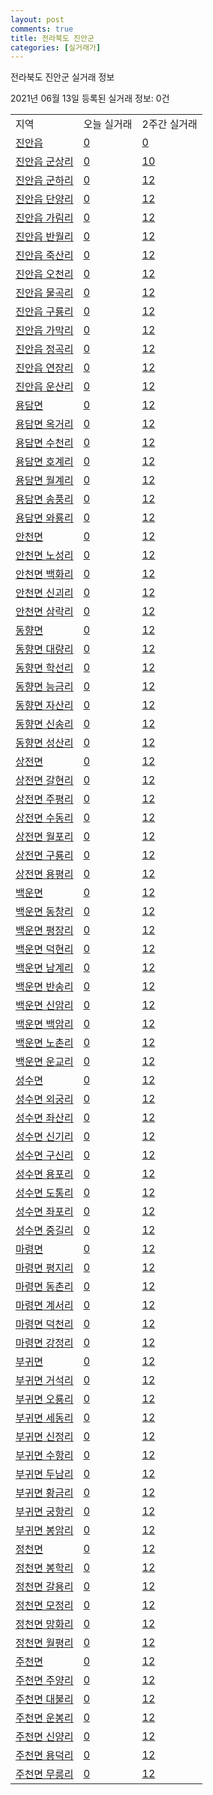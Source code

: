 ```yaml
---
layout: post
comments: true
title: 전라북도 진안군
categories: [실거래가]
---
```


전라북도 진안군 실거래 정보

2021년 06월 13일 등록된 실거래 정보: 0건


<table class="sortable">
  <tr>
    <td>지역</td>
    <td>오늘 실거래</td>
    <td>2주간 실거래</td>
  </tr>

  
  <tr class="item">
    <td><a href="4572025000.html">진안읍</a></td>
    <td><a href="4572025000.html">0</a></td>
    <td><a href="4572025000.html">0</a></td>
  </tr>
    

  <tr class="item">
    <td><a href="4572025021.html">진안읍 군상리</a></td>
    <td><a href="4572025021.html">0</a></td>
    <td><a href="4572025021.html">10</a></td>
  </tr>
    

  <tr class="item">
    <td><a href="4572025022.html">진안읍 군하리</a></td>
    <td><a href="4572025022.html">0</a></td>
    <td><a href="4572025022.html">12</a></td>
  </tr>
    

  <tr class="item">
    <td><a href="4572025023.html">진안읍 단양리</a></td>
    <td><a href="4572025023.html">0</a></td>
    <td><a href="4572025023.html">12</a></td>
  </tr>
    

  <tr class="item">
    <td><a href="4572025024.html">진안읍 가림리</a></td>
    <td><a href="4572025024.html">0</a></td>
    <td><a href="4572025024.html">12</a></td>
  </tr>
    

  <tr class="item">
    <td><a href="4572025025.html">진안읍 반월리</a></td>
    <td><a href="4572025025.html">0</a></td>
    <td><a href="4572025025.html">12</a></td>
  </tr>
    

  <tr class="item">
    <td><a href="4572025026.html">진안읍 죽산리</a></td>
    <td><a href="4572025026.html">0</a></td>
    <td><a href="4572025026.html">12</a></td>
  </tr>
    

  <tr class="item">
    <td><a href="4572025027.html">진안읍 오천리</a></td>
    <td><a href="4572025027.html">0</a></td>
    <td><a href="4572025027.html">12</a></td>
  </tr>
    

  <tr class="item">
    <td><a href="4572025028.html">진안읍 물곡리</a></td>
    <td><a href="4572025028.html">0</a></td>
    <td><a href="4572025028.html">12</a></td>
  </tr>
    

  <tr class="item">
    <td><a href="4572025029.html">진안읍 구룡리</a></td>
    <td><a href="4572025029.html">0</a></td>
    <td><a href="4572025029.html">12</a></td>
  </tr>
    

  <tr class="item">
    <td><a href="4572025030.html">진안읍 가막리</a></td>
    <td><a href="4572025030.html">0</a></td>
    <td><a href="4572025030.html">12</a></td>
  </tr>
    

  <tr class="item">
    <td><a href="4572025031.html">진안읍 정곡리</a></td>
    <td><a href="4572025031.html">0</a></td>
    <td><a href="4572025031.html">12</a></td>
  </tr>
    

  <tr class="item">
    <td><a href="4572025032.html">진안읍 연장리</a></td>
    <td><a href="4572025032.html">0</a></td>
    <td><a href="4572025032.html">12</a></td>
  </tr>
    

  <tr class="item">
    <td><a href="4572025033.html">진안읍 운산리</a></td>
    <td><a href="4572025033.html">0</a></td>
    <td><a href="4572025033.html">12</a></td>
  </tr>
    

  <tr class="item">
    <td><a href="4572031000.html">용담면</a></td>
    <td><a href="4572031000.html">0</a></td>
    <td><a href="4572031000.html">12</a></td>
  </tr>
    

  <tr class="item">
    <td><a href="4572031021.html">용담면 옥거리</a></td>
    <td><a href="4572031021.html">0</a></td>
    <td><a href="4572031021.html">12</a></td>
  </tr>
    

  <tr class="item">
    <td><a href="4572031022.html">용담면 수천리</a></td>
    <td><a href="4572031022.html">0</a></td>
    <td><a href="4572031022.html">12</a></td>
  </tr>
    

  <tr class="item">
    <td><a href="4572031023.html">용담면 호계리</a></td>
    <td><a href="4572031023.html">0</a></td>
    <td><a href="4572031023.html">12</a></td>
  </tr>
    

  <tr class="item">
    <td><a href="4572031024.html">용담면 월계리</a></td>
    <td><a href="4572031024.html">0</a></td>
    <td><a href="4572031024.html">12</a></td>
  </tr>
    

  <tr class="item">
    <td><a href="4572031025.html">용담면 송풍리</a></td>
    <td><a href="4572031025.html">0</a></td>
    <td><a href="4572031025.html">12</a></td>
  </tr>
    

  <tr class="item">
    <td><a href="4572031026.html">용담면 와룡리</a></td>
    <td><a href="4572031026.html">0</a></td>
    <td><a href="4572031026.html">12</a></td>
  </tr>
    

  <tr class="item">
    <td><a href="4572032000.html">안천면</a></td>
    <td><a href="4572032000.html">0</a></td>
    <td><a href="4572032000.html">12</a></td>
  </tr>
    

  <tr class="item">
    <td><a href="4572032021.html">안천면 노성리</a></td>
    <td><a href="4572032021.html">0</a></td>
    <td><a href="4572032021.html">12</a></td>
  </tr>
    

  <tr class="item">
    <td><a href="4572032022.html">안천면 백화리</a></td>
    <td><a href="4572032022.html">0</a></td>
    <td><a href="4572032022.html">12</a></td>
  </tr>
    

  <tr class="item">
    <td><a href="4572032023.html">안천면 신괴리</a></td>
    <td><a href="4572032023.html">0</a></td>
    <td><a href="4572032023.html">12</a></td>
  </tr>
    

  <tr class="item">
    <td><a href="4572032024.html">안천면 삼락리</a></td>
    <td><a href="4572032024.html">0</a></td>
    <td><a href="4572032024.html">12</a></td>
  </tr>
    

  <tr class="item">
    <td><a href="4572033000.html">동향면</a></td>
    <td><a href="4572033000.html">0</a></td>
    <td><a href="4572033000.html">12</a></td>
  </tr>
    

  <tr class="item">
    <td><a href="4572033021.html">동향면 대량리</a></td>
    <td><a href="4572033021.html">0</a></td>
    <td><a href="4572033021.html">12</a></td>
  </tr>
    

  <tr class="item">
    <td><a href="4572033022.html">동향면 학선리</a></td>
    <td><a href="4572033022.html">0</a></td>
    <td><a href="4572033022.html">12</a></td>
  </tr>
    

  <tr class="item">
    <td><a href="4572033023.html">동향면 능금리</a></td>
    <td><a href="4572033023.html">0</a></td>
    <td><a href="4572033023.html">12</a></td>
  </tr>
    

  <tr class="item">
    <td><a href="4572033024.html">동향면 자산리</a></td>
    <td><a href="4572033024.html">0</a></td>
    <td><a href="4572033024.html">12</a></td>
  </tr>
    

  <tr class="item">
    <td><a href="4572033025.html">동향면 신송리</a></td>
    <td><a href="4572033025.html">0</a></td>
    <td><a href="4572033025.html">12</a></td>
  </tr>
    

  <tr class="item">
    <td><a href="4572033026.html">동향면 성산리</a></td>
    <td><a href="4572033026.html">0</a></td>
    <td><a href="4572033026.html">12</a></td>
  </tr>
    

  <tr class="item">
    <td><a href="4572034000.html">상전면</a></td>
    <td><a href="4572034000.html">0</a></td>
    <td><a href="4572034000.html">12</a></td>
  </tr>
    

  <tr class="item">
    <td><a href="4572034021.html">상전면 갈현리</a></td>
    <td><a href="4572034021.html">0</a></td>
    <td><a href="4572034021.html">12</a></td>
  </tr>
    

  <tr class="item">
    <td><a href="4572034022.html">상전면 주평리</a></td>
    <td><a href="4572034022.html">0</a></td>
    <td><a href="4572034022.html">12</a></td>
  </tr>
    

  <tr class="item">
    <td><a href="4572034023.html">상전면 수동리</a></td>
    <td><a href="4572034023.html">0</a></td>
    <td><a href="4572034023.html">12</a></td>
  </tr>
    

  <tr class="item">
    <td><a href="4572034024.html">상전면 월포리</a></td>
    <td><a href="4572034024.html">0</a></td>
    <td><a href="4572034024.html">12</a></td>
  </tr>
    

  <tr class="item">
    <td><a href="4572034025.html">상전면 구룡리</a></td>
    <td><a href="4572034025.html">0</a></td>
    <td><a href="4572034025.html">12</a></td>
  </tr>
    

  <tr class="item">
    <td><a href="4572034026.html">상전면 용평리</a></td>
    <td><a href="4572034026.html">0</a></td>
    <td><a href="4572034026.html">12</a></td>
  </tr>
    

  <tr class="item">
    <td><a href="4572035000.html">백운면</a></td>
    <td><a href="4572035000.html">0</a></td>
    <td><a href="4572035000.html">12</a></td>
  </tr>
    

  <tr class="item">
    <td><a href="4572035021.html">백운면 동창리</a></td>
    <td><a href="4572035021.html">0</a></td>
    <td><a href="4572035021.html">12</a></td>
  </tr>
    

  <tr class="item">
    <td><a href="4572035022.html">백운면 평장리</a></td>
    <td><a href="4572035022.html">0</a></td>
    <td><a href="4572035022.html">12</a></td>
  </tr>
    

  <tr class="item">
    <td><a href="4572035023.html">백운면 덕현리</a></td>
    <td><a href="4572035023.html">0</a></td>
    <td><a href="4572035023.html">12</a></td>
  </tr>
    

  <tr class="item">
    <td><a href="4572035024.html">백운면 남계리</a></td>
    <td><a href="4572035024.html">0</a></td>
    <td><a href="4572035024.html">12</a></td>
  </tr>
    

  <tr class="item">
    <td><a href="4572035025.html">백운면 반송리</a></td>
    <td><a href="4572035025.html">0</a></td>
    <td><a href="4572035025.html">12</a></td>
  </tr>
    

  <tr class="item">
    <td><a href="4572035026.html">백운면 신암리</a></td>
    <td><a href="4572035026.html">0</a></td>
    <td><a href="4572035026.html">12</a></td>
  </tr>
    

  <tr class="item">
    <td><a href="4572035027.html">백운면 백암리</a></td>
    <td><a href="4572035027.html">0</a></td>
    <td><a href="4572035027.html">12</a></td>
  </tr>
    

  <tr class="item">
    <td><a href="4572035028.html">백운면 노촌리</a></td>
    <td><a href="4572035028.html">0</a></td>
    <td><a href="4572035028.html">12</a></td>
  </tr>
    

  <tr class="item">
    <td><a href="4572035029.html">백운면 운교리</a></td>
    <td><a href="4572035029.html">0</a></td>
    <td><a href="4572035029.html">12</a></td>
  </tr>
    

  <tr class="item">
    <td><a href="4572036000.html">성수면</a></td>
    <td><a href="4572036000.html">0</a></td>
    <td><a href="4572036000.html">12</a></td>
  </tr>
    

  <tr class="item">
    <td><a href="4572036021.html">성수면 외궁리</a></td>
    <td><a href="4572036021.html">0</a></td>
    <td><a href="4572036021.html">12</a></td>
  </tr>
    

  <tr class="item">
    <td><a href="4572036022.html">성수면 좌산리</a></td>
    <td><a href="4572036022.html">0</a></td>
    <td><a href="4572036022.html">12</a></td>
  </tr>
    

  <tr class="item">
    <td><a href="4572036023.html">성수면 신기리</a></td>
    <td><a href="4572036023.html">0</a></td>
    <td><a href="4572036023.html">12</a></td>
  </tr>
    

  <tr class="item">
    <td><a href="4572036024.html">성수면 구신리</a></td>
    <td><a href="4572036024.html">0</a></td>
    <td><a href="4572036024.html">12</a></td>
  </tr>
    

  <tr class="item">
    <td><a href="4572036025.html">성수면 용포리</a></td>
    <td><a href="4572036025.html">0</a></td>
    <td><a href="4572036025.html">12</a></td>
  </tr>
    

  <tr class="item">
    <td><a href="4572036026.html">성수면 도통리</a></td>
    <td><a href="4572036026.html">0</a></td>
    <td><a href="4572036026.html">12</a></td>
  </tr>
    

  <tr class="item">
    <td><a href="4572036027.html">성수면 좌포리</a></td>
    <td><a href="4572036027.html">0</a></td>
    <td><a href="4572036027.html">12</a></td>
  </tr>
    

  <tr class="item">
    <td><a href="4572036028.html">성수면 중길리</a></td>
    <td><a href="4572036028.html">0</a></td>
    <td><a href="4572036028.html">12</a></td>
  </tr>
    

  <tr class="item">
    <td><a href="4572037000.html">마령면</a></td>
    <td><a href="4572037000.html">0</a></td>
    <td><a href="4572037000.html">12</a></td>
  </tr>
    

  <tr class="item">
    <td><a href="4572037021.html">마령면 평지리</a></td>
    <td><a href="4572037021.html">0</a></td>
    <td><a href="4572037021.html">12</a></td>
  </tr>
    

  <tr class="item">
    <td><a href="4572037022.html">마령면 동촌리</a></td>
    <td><a href="4572037022.html">0</a></td>
    <td><a href="4572037022.html">12</a></td>
  </tr>
    

  <tr class="item">
    <td><a href="4572037023.html">마령면 계서리</a></td>
    <td><a href="4572037023.html">0</a></td>
    <td><a href="4572037023.html">12</a></td>
  </tr>
    

  <tr class="item">
    <td><a href="4572037024.html">마령면 덕천리</a></td>
    <td><a href="4572037024.html">0</a></td>
    <td><a href="4572037024.html">12</a></td>
  </tr>
    

  <tr class="item">
    <td><a href="4572037025.html">마령면 강정리</a></td>
    <td><a href="4572037025.html">0</a></td>
    <td><a href="4572037025.html">12</a></td>
  </tr>
    

  <tr class="item">
    <td><a href="4572038000.html">부귀면</a></td>
    <td><a href="4572038000.html">0</a></td>
    <td><a href="4572038000.html">12</a></td>
  </tr>
    

  <tr class="item">
    <td><a href="4572038021.html">부귀면 거석리</a></td>
    <td><a href="4572038021.html">0</a></td>
    <td><a href="4572038021.html">12</a></td>
  </tr>
    

  <tr class="item">
    <td><a href="4572038022.html">부귀면 오룡리</a></td>
    <td><a href="4572038022.html">0</a></td>
    <td><a href="4572038022.html">12</a></td>
  </tr>
    

  <tr class="item">
    <td><a href="4572038023.html">부귀면 세동리</a></td>
    <td><a href="4572038023.html">0</a></td>
    <td><a href="4572038023.html">12</a></td>
  </tr>
    

  <tr class="item">
    <td><a href="4572038024.html">부귀면 신정리</a></td>
    <td><a href="4572038024.html">0</a></td>
    <td><a href="4572038024.html">12</a></td>
  </tr>
    

  <tr class="item">
    <td><a href="4572038025.html">부귀면 수항리</a></td>
    <td><a href="4572038025.html">0</a></td>
    <td><a href="4572038025.html">12</a></td>
  </tr>
    

  <tr class="item">
    <td><a href="4572038026.html">부귀면 두남리</a></td>
    <td><a href="4572038026.html">0</a></td>
    <td><a href="4572038026.html">12</a></td>
  </tr>
    

  <tr class="item">
    <td><a href="4572038027.html">부귀면 황금리</a></td>
    <td><a href="4572038027.html">0</a></td>
    <td><a href="4572038027.html">12</a></td>
  </tr>
    

  <tr class="item">
    <td><a href="4572038028.html">부귀면 궁항리</a></td>
    <td><a href="4572038028.html">0</a></td>
    <td><a href="4572038028.html">12</a></td>
  </tr>
    

  <tr class="item">
    <td><a href="4572038029.html">부귀면 봉암리</a></td>
    <td><a href="4572038029.html">0</a></td>
    <td><a href="4572038029.html">12</a></td>
  </tr>
    

  <tr class="item">
    <td><a href="4572039000.html">정천면</a></td>
    <td><a href="4572039000.html">0</a></td>
    <td><a href="4572039000.html">12</a></td>
  </tr>
    

  <tr class="item">
    <td><a href="4572039021.html">정천면 봉학리</a></td>
    <td><a href="4572039021.html">0</a></td>
    <td><a href="4572039021.html">12</a></td>
  </tr>
    

  <tr class="item">
    <td><a href="4572039022.html">정천면 갈용리</a></td>
    <td><a href="4572039022.html">0</a></td>
    <td><a href="4572039022.html">12</a></td>
  </tr>
    

  <tr class="item">
    <td><a href="4572039023.html">정천면 모정리</a></td>
    <td><a href="4572039023.html">0</a></td>
    <td><a href="4572039023.html">12</a></td>
  </tr>
    

  <tr class="item">
    <td><a href="4572039024.html">정천면 망화리</a></td>
    <td><a href="4572039024.html">0</a></td>
    <td><a href="4572039024.html">12</a></td>
  </tr>
    

  <tr class="item">
    <td><a href="4572039025.html">정천면 월평리</a></td>
    <td><a href="4572039025.html">0</a></td>
    <td><a href="4572039025.html">12</a></td>
  </tr>
    

  <tr class="item">
    <td><a href="4572040000.html">주천면</a></td>
    <td><a href="4572040000.html">0</a></td>
    <td><a href="4572040000.html">12</a></td>
  </tr>
    

  <tr class="item">
    <td><a href="4572040021.html">주천면 주양리</a></td>
    <td><a href="4572040021.html">0</a></td>
    <td><a href="4572040021.html">12</a></td>
  </tr>
    

  <tr class="item">
    <td><a href="4572040022.html">주천면 대불리</a></td>
    <td><a href="4572040022.html">0</a></td>
    <td><a href="4572040022.html">12</a></td>
  </tr>
    

  <tr class="item">
    <td><a href="4572040023.html">주천면 운봉리</a></td>
    <td><a href="4572040023.html">0</a></td>
    <td><a href="4572040023.html">12</a></td>
  </tr>
    

  <tr class="item">
    <td><a href="4572040024.html">주천면 신양리</a></td>
    <td><a href="4572040024.html">0</a></td>
    <td><a href="4572040024.html">12</a></td>
  </tr>
    

  <tr class="item">
    <td><a href="4572040025.html">주천면 용덕리</a></td>
    <td><a href="4572040025.html">0</a></td>
    <td><a href="4572040025.html">12</a></td>
  </tr>
    

  <tr class="item">
    <td><a href="4572040026.html">주천면 무릉리</a></td>
    <td><a href="4572040026.html">0</a></td>
    <td><a href="4572040026.html">12</a></td>
  </tr>
    


</table>
    